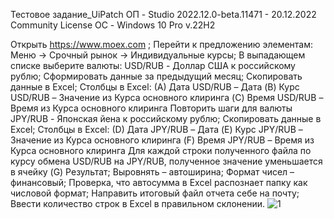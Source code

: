 Тестовое задание_UiPatch 
ОП - Studio 2022.12.0-beta.11471 - 20.12.2022 Community License
ОС - Windows 10 Pro v.22H2

Открыть https://www.moex.com ;
Перейти к предложению элементам: Меню -> Срочный рынок -> Индивидуальные курсы;
В выпадающем списке выберите валюты: USD/RUB - Доллар США к российскому рублю;
Сформировать данные за предыдущий месяц;
Скопировать данные в Excel; Столбцы в Excel: (A) Дата USD/RUB – Дата (B) Курс USD/RUB – Значение из Курса основного клиринга (C) Время USD/RUB – Время из Курса основного клиринга
Повторить шаги для валюты JPY/RUB - Японская йена к российскому рублю;
Скопировать данные в Excel; Столбцы в Excel: (D) Дата JPY/RUB – Дата (E) Курс JPY/RUB – Значение из Курса основного клиринга (F) Время JPY/RUB – Время из Курса основного клиринга
Для каждой строки полученного файла по курсу обмена USD/RUB на JPY/RUB, полученное значение уменьшается в ячейку (G) Результат;
Выровнять – автоширина;
Формат чисел – финансовый;
Проверка, что автосумма в Excel распознает папку как числовой формат;
Направить итоговый файл отчета себе на почту;
Ввести количество строк в Excel в правильном склонении.
![1](https://user-images.githubusercontent.com/100030689/221432331-c8fb3648-a449-4349-b2b6-2fb7984f9d39.PNG)
